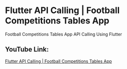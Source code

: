 # Flutter API Calling | Football Competitions Tables App

Football Competitions Tables App API Calling Using Flutter

## YouTube Link:

[Flutter API Calling | Football Competitions Tables App](https://youtu.be/gMONiiFosic)
